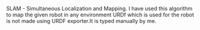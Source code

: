 SLAM - Simultaneous Localization and Mapping.
I have used this algorithm to map the given robot in any environment
URDf which is used for the robot is not made using URDF exporter.It is typed manually by me.

